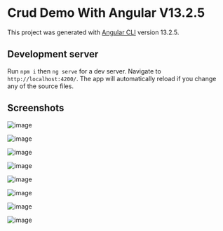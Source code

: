 # Crud Demo With Angular V13.2.5 

This project was generated with [Angular CLI](https://github.com/angular/angular-cli) version 13.2.5.

## Development server

Run `npm i` then `ng serve` for a dev server. Navigate to `http://localhost:4200/`. The app will automatically reload if you change any of the source files.

## Screenshots

![image](https://user-images.githubusercontent.com/17969269/156920462-428c668c-e1ef-4c99-a5d6-ef52e1c3f093.png)

![image](https://user-images.githubusercontent.com/17969269/156920604-187b0bc1-06c9-499b-ae58-ddb7ae094945.png)

![image](https://user-images.githubusercontent.com/17969269/156920610-9f66ba7a-a95b-44bf-b33e-50b34c9e9bd2.png)

![image](https://user-images.githubusercontent.com/17969269/156920613-c750bf99-6fee-4f7a-b1d6-b9e18feb96c3.png)

![image](https://user-images.githubusercontent.com/17969269/156920618-f7e0503c-4aa3-4709-8fad-af7c8f993570.png)

![image](https://user-images.githubusercontent.com/17969269/156923636-b521ba70-bdd4-4be3-9b78-83653932d217.png)

![image](https://user-images.githubusercontent.com/17969269/156920669-93474626-55b7-4137-aaf2-b0e17b79d36d.png)

![image](https://user-images.githubusercontent.com/17969269/156920687-f33051e2-da50-4964-878b-0f56664d9f8e.png)





